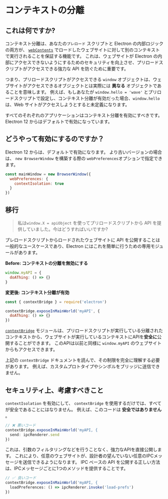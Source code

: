 # コンテキストの分離

## これは何ですか?

コンテキスト分離は、あなたの`プレロード` スクリプトと Electron の内部ロジックの両方が、 [`webContents`](../api/web-contents.md) でロードしたウェブサイトに対して別のコンテキストで実行されることを保証する機能です。  これは、ウェブサイトが Electron の内部にアクセスできないようにするためのセキュリティを向上させ、プリロードスクリプトがアクセスできる強力な API を防ぐために重要です。

つまり、プリロードスクリプトがアクセスできる `window` オブジェクトは、ウェブサイトがアクセスできるオブジェクトとは実際には **異なる** オブジェクトであることを意味します。  例えば、もしあなたが `window.hello = 'wave'` とプリロードスクリプトで設定し、コンテキスト分離が有効だった場合、`window.hello` は、Web サイトがアクセスしようとすると未定義になります。

すべてのそれぞれのアプリケーションはコンテキスト分離を有効にすべきです。Electron 12 からはデフォルトで有効になっています。

## どうやって有効にするのですか？

Electron 12 からは、デフォルトで有効になります。 より古いバージョンの場合は、 `new BrowserWindow` を構築する際の `webPreferences`オプションで指定できます。

```javascript
const mainWindow = new BrowserWindow({
  webPreferences: {
    contextIsolation: true
  }
})
```

## 移行

> 私は`window.X = apiObject` を使ってプリロードスクリプトから API を提供していました。今はどうすればいいですか?

プレロードスクリプトからロードされたウェブサイトに API を公開することは一般的なユースケースであり、Electron にはこれを簡単に行うための専用モジュールがあります。

**Before: コンテキストの分離を無効にする**

```javascript
window.myAPI = {
  doAThing: () => {}
}
```

**変更後: コンテキスト分離が有効**

```javascript
const { contextBridge } = require('electron')

contextBridge.exposeInMainWorld('myAPI', {
  doAThing: () => {}
})
```

[`contextBridge`](../api/context-bridge.md) モジュールは、プリロードスクリプトが実行している分離されたコンテキストから、ウェブサイトが実行しているコンテキストにAPIを**安全に**公開することができます。 このAPIは以前と同様に `window.myAPI` のウェブサイトからもアクセスできます。

上記の `contextBridge` ドキュメントを読んで、その制限を完全に理解する必要があります。  例えば、カスタムプロトタイプやシンボルをブリッジに送信できません。

## セキュリティ上、考慮すべきこと

`contextIsolation` を有効にして、 `contextBridge` を使用するだけでは、すべてが安全であることにはなりません。  例えば、このコードは **安全ではありません** 。

```javascript
// ❌ 悪いコード
contextBridge.exposeInMainWorld('myAPI, {
  send: ipcRenderer.send
})
```

これは、引数のフィルタリングなどを行うことなく、強力なAPIを直接公開します。 これにより、任意のウェブサイトが、設計者の望んでいない任意のIPCメッセージを送信できるようになります。 IPC ベースの API を公開する正しい方法は、IPCメッセージごとに1つのメソッドを提供することです。

```javascript
// ✅ 良いコード
contextBridge.exposeInMainWorld('myAPI, {
  loadPreferences: () => ipcRenderer.invoke('load-prefs')
})
```
